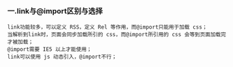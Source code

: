 ### 一.link与@import区别与选择<br>
    link功能较多，可以定义 RSS，定义 Rel 等作用，而@import只能用于加载 css；
    当解析到link时，页面会同步加载所引的 css，而@import所引用的 css 会等到页面加载完才被加载；
    @import需要 IE5 以上才能使用；
    link可以使用 js 动态引入，@import不行；
